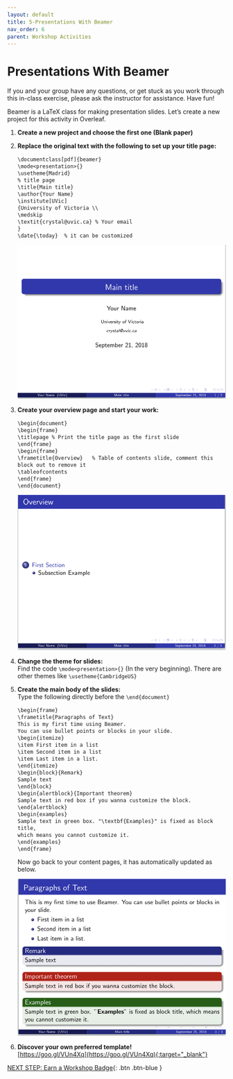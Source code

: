 ```yaml
---
layout: default
title: 5-Presentations With Beamer
nav_order: 6
parent: Workshop Activities
---
```


# Presentations With Beamer
If you and your group have any questions, or get stuck as you work through this in-class exercise, please ask the instructor for assistance. Have fun!

Beamer is a LaTeX class for making presentation slides. Let’s create a new project for this activity in Overleaf.

1.  **Create a new project and choose the first one (Blank paper)**
2.  **Replace the original text with the following to set up your title page:**

    ```
    \documentclass[pdf]{beamer}
    \mode<presentation>{}
    \usetheme{Madrid}        
    % title page
    \title{Main title}
    \author{Your Name}
    \institute[UVic]
    {University of Victoria \\
    \medskip
    \textit{crystal@uvic.ca} % Your email 
    }
    \date{\today}  % it can be customized
    ```

    <img src="images/act-5/title-page.png" alt="title page slide" style="width:720px;">

3.  **Create your overview page and start your work:**

    ```
    \begin{document}
    \begin{frame}
    \titlepage % Print the title page as the first slide
    \end{frame}
    \begin{frame}
    \frametitle{Overview}   % Table of contents slide, comment this block out to remove it
    \tableofcontents            
    \end{frame}
    \end{document}
    ```

    <img src="images/act-5/final.png" alt="subsection example" style="width:720px;">

4.  **Change the theme for slides:**<br>
    Find the code `\mode<presentation>{}` (In the very beginning).  There are other themes like `\usetheme{CambridgeUS}`

5.  **Create the main body of the slides:**<br>
    Type the following directly before the `\end{document}`

    ```
    \begin{frame}
    \frametitle{Paragraphs of Text}
    This is my first time using Beamer. 
    You can use bullet points or blocks in your slide.
    \begin{itemize}
    \item First item in a list
    \item Second item in a list 
    \item Last item in a list.
    \end{itemize}
    \begin{block}{Remark}
    Sample text
    \end{block}
    \begin{alertblock}{Important theorem}
    Sample text in red box if you wanna customize the block.
    \end{alertblock}
    \begin{examples}
    Sample text in green box. "\textbf{Examples}" is fixed as block title, 
    which means you cannot customize it.
    \end{examples}
    \end{frame}
    ```

    Now go back to your content pages, it has automatically updated as below.

    <img src="images/act-5/main-body.png" alt="main body" style="width:720px;">

6.  **Discover your own preferred template!**<br>
    [https://goo.gl/VUn4Xq](https://goo.gl/VUn4Xq){:target="_blank"}

[NEXT STEP: Earn a Workshop Badge](informal-credentials.html){: .btn .btn-blue }
